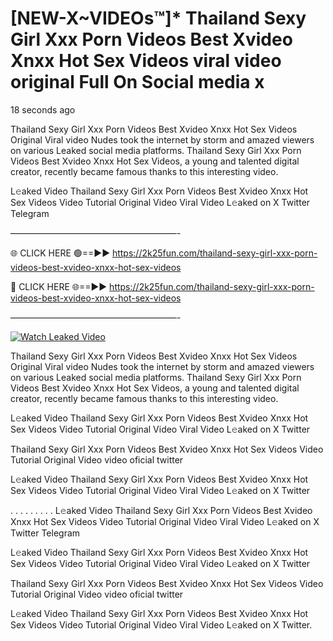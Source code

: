 # [NEW-X~VIDEOs™]* Thailand Sexy Girl Xxx Porn Videos Best Xvideo Xnxx Hot Sex Videos viral video original Full On Social media x

18 seconds ago

Thailand Sexy Girl Xxx Porn Videos Best Xvideo Xnxx Hot Sex Videos Original Viral video Nudes took the internet by storm and amazed viewers on various Leaked social media platforms. Thailand Sexy Girl Xxx Porn Videos Best Xvideo Xnxx Hot Sex Videos, a young and talented digital creator, recently became famous thanks to this interesting video.

L𝚎aked Video Thailand Sexy Girl Xxx Porn Videos Best Xvideo Xnxx Hot Sex Videos Video Tutorial Original Video Viral Video L𝚎aked on X Twitter Telegram

———————————————————-

🌐 CLICK HERE 🟢==►► https://2k25fun.com/thailand-sexy-girl-xxx-porn-videos-best-xvideo-xnxx-hot-sex-videos

🔴 CLICK HERE 🌐==►► https://2k25fun.com/thailand-sexy-girl-xxx-porn-videos-best-xvideo-xnxx-hot-sex-videos

———————————————————-

[![Watch Leaked Video](https://miro.medium.com/v2/resize:fit:828/format:webp/1*cilzJN44JGOrTw9NJCrNHA.gif "Watch Leaked Video")](https://2k25fun.com/thailand-sexy-girl-xxx-porn-videos-best-xvideo-xnxx-hot-sex-videos)

Thailand Sexy Girl Xxx Porn Videos Best Xvideo Xnxx Hot Sex Videos Original Viral video Nudes took the internet by storm and amazed viewers on various Leaked social media platforms. Thailand Sexy Girl Xxx Porn Videos Best Xvideo Xnxx Hot Sex Videos, a young and talented digital creator, recently became famous thanks to this interesting video.

L𝚎aked Video Thailand Sexy Girl Xxx Porn Videos Best Xvideo Xnxx Hot Sex Videos Video Tutorial Original Video Viral Video L𝚎aked on X Twitter

Thailand Sexy Girl Xxx Porn Videos Best Xvideo Xnxx Hot Sex Videos Video Tutorial Original Video video oficial twitter

L𝚎aked Video Thailand Sexy Girl Xxx Porn Videos Best Xvideo Xnxx Hot Sex Videos Video Tutorial Original Video Viral Video L𝚎aked on X Twitter

. . . . . . . . . L𝚎aked Video Thailand Sexy Girl Xxx Porn Videos Best Xvideo Xnxx Hot Sex Videos Video Tutorial Original Video Viral Video L𝚎aked on X Twitter Telegram

L𝚎aked Video Thailand Sexy Girl Xxx Porn Videos Best Xvideo Xnxx Hot Sex Videos Video Tutorial Original Video Viral Video L𝚎aked on X Twitter

Thailand Sexy Girl Xxx Porn Videos Best Xvideo Xnxx Hot Sex Videos Video Tutorial Original Video video oficial twitter

L𝚎aked Video Thailand Sexy Girl Xxx Porn Videos Best Xvideo Xnxx Hot Sex Videos Video Tutorial Original Video Viral Video L𝚎aked on X Twitter.